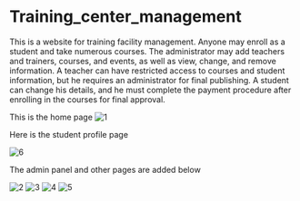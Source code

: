# Training_center_management
This is a website for training facility management. Anyone may enroll as a student and take numerous courses. The administrator may add teachers and trainers, courses, and events, as well as view, change, and remove information. A teacher can have restricted access to courses and student information, but he requires an administrator for final publishing. A student can change his details, and he must complete the payment procedure after enrolling in the courses for final approval.

This is the home page
![1](https://user-images.githubusercontent.com/68608387/194718839-a20007cb-026f-471a-b73b-a4cf3d78d450.png)

Here is the student profile page

![6](https://user-images.githubusercontent.com/68608387/194722019-a10a9749-9fcd-40e7-9cb4-2b99c6dee225.png)

The admin panel and other pages are added below

![2](https://user-images.githubusercontent.com/68608387/194718844-77e6194b-a35f-4a06-8f51-0e9e8432444a.png)
![3](https://user-images.githubusercontent.com/68608387/194718847-0122202e-78f6-4a61-aec2-2a0ac8e98ccc.png)
![4](https://user-images.githubusercontent.com/68608387/194718849-94b413be-7fe4-43ab-9eb5-9bd70fda531b.png)
![5](https://user-images.githubusercontent.com/68608387/194718850-ba3d18af-5926-40cf-a5ea-33ab6a200c79.png)
